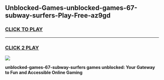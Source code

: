 
## Unblocked-Games-unblocked-games-67-subway-surfers-Play-Free-az9gd
<h3>
<a href="https://premium76.site?title=unblocked-games-67-subway-surfers&ref=20A">CLICK TO PLAY</a></h3>
<hr>

<h3>
<a href="https://premium76.site?title=unblocked-games-67-subway-surfers&ref=20A">CLICK 2 PLAY</a>
  
</h3>

<a href="https://premium76.site?title=unblocked-games-67-subway-surfers&ref=20A"><img src="https://clearcache.store/games.png"></a>


**unblocked-games-67-subway-surfers games unblocked: Your Gateway to Fun and Accessible Online Gaming**
